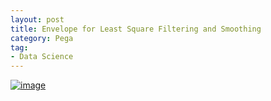 ```yaml
---
layout: post
title: Envelope for Least Square Filtering and Smoothing
category: Pega
tag:
- Data Science
---
```





[![image](https://jehyunlee.github.io/thumbnails/Python-DS/20_env_0.png)](https://jehyunlee.github.io/2020/07/14/Python-DS-20-envelope/)